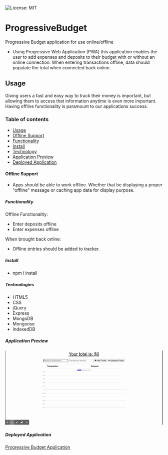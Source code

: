 ![License: MIT](https://img.shields.io/badge/License-MIT-blue.svg)
# ProgressiveBudget
Progressive Budget application for use online/offline
- Using Progressive Web Application (PWA) this application enables the user to add expenses and deposits to their budget with or without an online connection. When entering transactions offline, data should populate the total when connected back online.

## Usage
Giving users a fast and easy way to track their money is important, but allowing them to access that information anytime is even more important. Having offline functionality is paramount to our applications success.

### Table of contents
- [Usage](#Usage)
- [Offline Support](#OfflineSupport)
- [Functionality](#Functionality)
- [Install](#Install)
- [Technology](#Technology)
- [Application Preview](#ApplicationPreview)
- [Deployed Application](#DeployedApplication)

#### Offline Support
- Apps should be able to work offline. Whether that be displaying a proper "offline" message or caching app data for display purpose.

##### Functionality 

Offline Functionality:
- Enter deposits offline
- Enter expenses offline

When brought back online:
- Offline entries should be added to tracker.

##### Install
- npm i install

##### Technologies
- HTML5
- CSS
- jQuery
- Express
- MongoDB
- Mongoose
- IndexedDB

##### Application Preview
![App Demo](https://github.com/clf9008/ProgressiveBudget/blob/main/public/icons/BudgetTracker.gif.gif)

##### Deployed Application

[Progressive Budget Application](https://clf9008progressivebudget.herokuapp.com/?)
